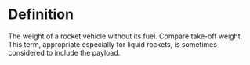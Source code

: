 # Definition

The weight of a rocket vehicle without its fuel. Compare take-off
weight. This term, appropriate especially for liquid rockets, is
sometimes considered to include the payload.
